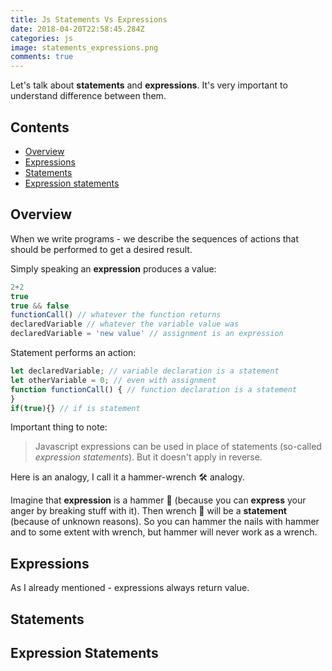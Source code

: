```yaml
---
title: Js Statements Vs Expressions
date: 2018-04-20T22:58:45.284Z
categories: js
image: statements_expressions.png
comments: true
---
```


Let's talk about __statements__ and __expressions__. It's very important to understand difference between them.

## Contents

* [Overview](#overview)
* [Expressions](#expressions)
* [Statements](#statements)
* [Expression statements](#expression_statements)

<a name='overview'></a>
## Overview

When we write programs - we describe the sequences of actions that should be performed to get a desired result. 

Simply speaking an __expression__ produces a value:

```js
2+2
true
true && false
functionCall() // whatever the function returns
declaredVariable // whatever the variable value was
declaredVariable = 'new value' // assignment is an expression
```

Statement performs an action:

```js
let declaredVariable; // variable declaration is a statement
let otherVariable = 0; // even with assignment
function functionCall() { // function declaration is a statement
}
if(true){} // if is statement
```

Important thing to note:

> Javascript expressions can be used in place of statements (so-called _expression statements_). But it doesn't apply in reverse.

Here is an analogy, I call it a hammer-wrench 🛠️ analogy.

Imagine that __expression__ is a hammer 🔨 (because you can __express__ your anger by breaking stuff with it). Then wrench 🔧 will be a __statement__ (because of unknown reasons). So you can hammer the nails with hammer and to some extent with wrench, but hammer will never work as a wrench.

<a name='expressions'></a>
## Expressions

As I already mentioned - expressions always return value.

<a name='statements'></a>
## Statements

<a name='expression_statements'></a>
## Expression Statements
